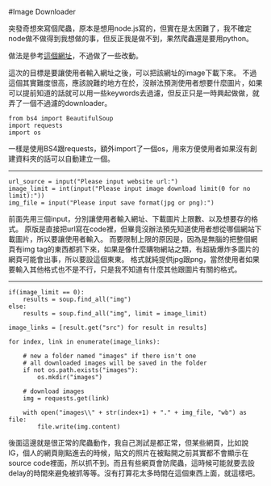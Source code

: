 #Image Downloader

突發奇想來寫個爬蟲，原本是想用node.js寫的，但實在是太困難了，我不確定node做不做得到我想做的事，但反正我是做不到，果然爬蟲還是要用python。

做法是參考[這個網址](https://www.learncodewithmike.com/2020/09/download-images-using-python.html)，不過做了一些改動。

這次的目標是要讓使用者輸入網址之後，可以把該網址的image下載下來。
不過這個其實難度很高，應該說難的地方在於，沒辦法預測使用者想要什麼圖片，如果可以提前知道的話就可以用一些keywords去過濾，但反正只是一時興起做做，就弄了一個不過濾的downloader。


```
from bs4 import BeautifulSoup
import requests
import os
```

一樣是使用BS4跟requests，額外import了一個os，用來方便使用者如果沒有創建資料夾的話可以自動建立一個。

------

```
url_source = input("Please input website url:")
image_limit = int(input("Please input image download limit(0 for no limit):"))
img_file = input("Please input save format(jpg or png):")
```

前面先用三個input，分別讓使用者輸入網址、下載圖片上限數、以及想要存的格式。
原版是直接把url寫在code裡，但畢竟沒辦法預先知道使用者想從哪個網站下載圖片，所以要讓使用者輸入。
而要限制上限的原因是，因為是無腦的把整個網頁有img tag的東西都抓下來，如果是像什麼購物網站之類，有超級爆炸多圖片的網頁可能會出事，所以要設這個東東。
格式就純提供jpg跟png，當然使用者如果要輸入其他格式也不是不行，只是我不知道有什麼其他跟圖片有關的格式。

------

```
if(image_limit == 0):
    results = soup.find_all("img")
else:
    results = soup.find_all("img", limit = image_limit)
 
image_links = [result.get("src") for result in results]  
 
for index, link in enumerate(image_links):
    
    # new a folder named "images" if there isn't one
    # all downloaded images will be saved in the folder
    if not os.path.exists("images"):
        os.mkdir("images")  
 
    # download images
    img = requests.get(link)  
 
    with open("images\\" + str(index+1) + "." + img_file, "wb") as file:  
        file.write(img.content)  
```

後面這邊就是很正常的爬蟲動作，我自己測試是都正常，但某些網頁，比如說IG，個人的網頁剛點進去的時候，貼文的照片在被點開之前其實都不會顯示在source code裡面，所以抓不到。而且有些網頁會防爬蟲，這時候可能就要去設delay的時間來避免被抓等等。沒有打算花太多時間在這個東西上面，就這樣吧。
